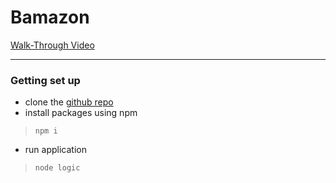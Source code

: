 # Bamazon


[Walk-Through Video](https://drive.google.com/file/d/1SgWt9KA14V-OvBr6oEdFWOBrXMbAn75m/view)


***

### Getting set up
- clone the [github repo](https://github.com/c-sears/Bamazon.git)
- install packages using npm
>`npm i`
- run application
>`node logic`